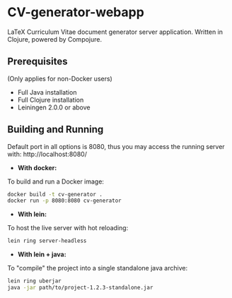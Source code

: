 # CV-generator-webapp
LaTeX Curriculum Vitae document generator server application. Written in Clojure, powered by Compojure.

## Prerequisites
(Only applies for non-Docker users)

* Full Java installation
* Full Clojure installation
* Leiningen 2.0.0 or above

## Building and Running
Default port in all options is 8080, thus you may access the running server with: http://localhost:8080/

* **With docker:**

To build and run a Docker image:
```sh
docker build -t cv-generator .
docker run -p 8080:8080 cv-generator
```

* **With lein:**

To host the live server with hot reloading:
```sh
lein ring server-headless
```

* **With lein + java:**

To "compile" the project into a single standalone java archive:
```sh
lein ring uberjar
java -jar path/to/project-1.2.3-standalone.jar
```

